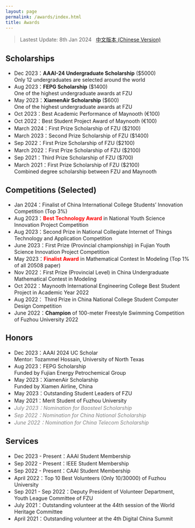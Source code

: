 ```yaml
---
layout: page
permalink: /awards/index.html
title: Awards
---
```


> Lastest Update: 8th Jan 2024 &nbsp; [中文版本 (Chinese Version)](https://longyistar.github.io/file/awards-zh/)

## Scholarships

- Dec 2023：**AAAI-24 Undergraduate Scholarship** ($5000)<br>Only 12 undergraduates are selected around the world
- Aug 2023：**FEPG Scholarship** ($1400)<br>One of the highest undergraduate awards at FZU
- May 2023：**XiamenAir Scholarship** ($600)<br>One of the highest undergraduate awards at FZU
- Oct 2023：Best Academic Performance of Maynooth (€100)
- Oct 2022：Best Student Project Award of Maynooth (€100)
- March 2024：First Prize Scholarship of FZU ($2100)
- March 2023：Second Prize Scholarship of FZU ($1400)
- Sep 2022：First Prize Scholarship of FZU ($2100)
- March 2022：First Prize Scholarship of FZU ($2100)
- Sep 2021：Third Prize Scholarship of FZU ($700)
- March 2021：First Prize Scholarship of FZU ($2100)<br>Combined degree scholarship between FZU and Maynooth<br>

## Competitions (Selected)

- Jan 2024：Finalist of China International College Students’ Innovation Competition (Top 3%)
- Aug 2023：**<font color='red'>Best Technology Award</font>** in National Youth Science Innovation Project Competition
- Aug 2023：Second Prize in National Collegiate Internet of Things Technology and Application Competition
- June 2023：First Prize (Provincial championship) in Fujian Youth Science Innovation Project Competition
- May 2023：**<font color='red'>Finalist Award</font>** in Mathematical Contest In Modeling (Top 1% of all 20508 paper)
- Nov 2022：First Prize (Provincial Level) in China Undergraduate Mathematical Contest in Modeling
- Oct 2022：Maynooth International Engineering College Best Student Project in Academic Year 2022
- Aug 2022： Third Prize in China National College Student Computer Design Competition
- June 2022：**Champion** of 100-meter Freestyle Swimming Competition of Fuzhou University 2022<br>

## Honors

- Dec 2023：AAAI 2024 UC Scholar<br>Mentor: Tozammel Hossain, University of North Texas
- Aug 2023：FEPG Scholarship<br>Funded by Fujian Energy Petrochemical Group
- May 2023：XiamenAir Scholarship<br>Funded by Xiamen Airline, China
- May 2023：Outstanding Student Leaders of FZU
- May 2021：Merit Student of Fuzhou University
- *<font color='gray'>July 2023：Nomination for Baosteel Scholarship</font>*
- *<font color='gray'>Sep 2022：Nomination for China National Scholarship</font>*
- *<font color='gray'>June 2022：Nomination for China Telecom Scholarship</font>*<br>

## Services

- Dec 2023 - Present：AAAI Student Membership
- Sep 2022 - Present：IEEE Student Membership
- Sep 2022 - Present：CAAI Student Membership
- April 2022：Top 10 Best Volunteers (Only 10/30000) of Fuzhou University
- Sep 2021 - Sep 2022：Deputy President of Volunteer Department, Youth League Committee of FZU
- July 2021：Outstanding volunteer at the 44th session of the World Heritage Committee
- April 2021：Outstanding volunteer at the 4th Digital China Summit<br>
